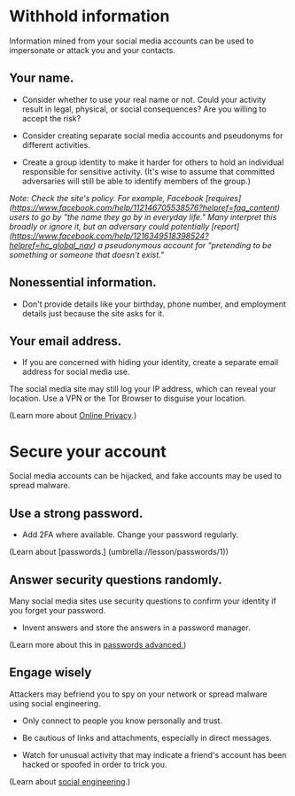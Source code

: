 [Title]: # (Take care registering)
[Order]: # (1)

# Withhold information

Information mined from your social media accounts can be used to impersonate or attack you and your contacts.

## Your name.

*   Consider whether to use your real name or not. Could your activity result in legal, physical, or social consequences? Are you willing to accept the risk? 

*   Consider creating separate social media accounts and pseudonyms for different activities. 

* Create a group identity to make it harder for others to hold an individual responsible for sensitive activity. (It's wise to assume that committed adversaries will still be able to identify members of the group.)     

*Note: Check the site's policy. For example, Facebook [requires] (https://www.facebook.com/help/112146705538576?helpref=faq_content) users to go by "the name they go by in everyday life." Many interpret this broadly or ignore it, but an adversary could potentially [report] (https://www.facebook.com/help/1216349518398524?helpref=hc_global_nav) a pseudonymous account for "pretending to be something or someone that doesn't exist."*

## Nonessential information.

*   Don't provide details like your birthday, phone number, and employment details just because the site asks for it. 

## Your email address.

*   If you are concerned with hiding your identity, create a separate email address for social media use. 

The social media site may still log your IP address, which can reveal your location. Use a VPN or the Tor Browser to disguise your location.

(Learn more about [Online Privacy](umbrella://communications/online-privacy).)

# Secure your account

Social media accounts can be hijacked, and fake accounts may be used to spread malware. 

## Use a strong password. 

*   Add 2FA where available. Change your password regularly. 

(Learn about [passwords.] (umbrella://lesson/passwords/1))

## Answer security questions randomly.

Many social media sites use security questions to confirm your identity if you forget your password. 

*	Invent answers and store the answers in a password manager. 

(Learn more about this in [passwords advanced.](umbrella://lesson/passwords/1)) 

## Engage wisely

Attackers may befriend you to spy on your network or spread malware using social engineering. 

*   Only connect to people you know personally and trust. 

*	Be cautious of links and attachments, especially in direct messages. 

* Watch for unusual activity that may indicate a friend's account has been hacked or spoofed in order to trick you.  

(Learn about [social engineering](umbrella://communications/phishing/beginner/s_social-engineering.md).)
